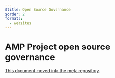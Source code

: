 ```yaml
---
$title: Open Source Governance
$order: 2
formats:
  - websites
---
```


# AMP Project open source governance

[This document moved into the meta repository](https://github.com/ampproject/meta/blob/master/GOVERNANCE.md).
